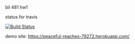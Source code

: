 bil 481 hw1


status for travis

[![Build Status](https://travis-ci.com/tdgaffaroglu/bil481hw1.svg?branch=main)](https://travis-ci.com/tdgaffaroglu/bil481hw1)

demo site:  https://peaceful-reaches-79272.herokuapp.com/
